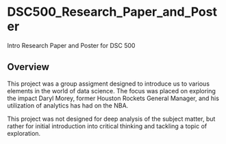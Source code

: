 # DSC500_Research_Paper_and_Poster
Intro Research Paper and Poster for DSC 500

## Overview
This project was a group assigment designed to introduce us to various elements in the world of data science. The focus was placed on exploring the impact Daryl Morey, former Houston Rockets General Manager, and his utilization of analytics has had on the NBA.   

This project was not designed for deep analysis of the subject matter, but rather for initial introduction into critical thinking and tackling a topic of exploration. 
